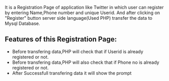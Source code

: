 <!DOCTYPE html>
<html lang="en">

<head>
    <meta charset="UTF-8" />
    <meta name="viewport" content="width=device-width, initial-scale=1.0" />
    <meta http-equiv="X-UA-Compatible" content="ie=edge" />
    <title>Registration Form</title>
    <link rel="stylesheet" href="style.css" />
</head>

<body>
<p>It is a Registration Page of application like Twitter in which user can register by entering Name,Phone number and unique Userid.
And after clicking on "Register" button server side language(Used PHP) transfer the data to Mysql Database.</p>
<h2>Features of this Registration Page:</h2>
<ul>
  <li>Before transfering data,PHP will check that if Userid is already registered or not.</li>
  <img src="https://drive.google.com/file/d/1luABNn1ZuOAS_hgVKGhCUEIbUfywb-PI/view?usp=share_link" alt="" srcset="">
  <li>Before transfering data,PHP will also check that if Phone no is already registered or not.</li>
  <li>After Successfull transfering data it will show the prompt</li>
</ul>
</body>

</html>
